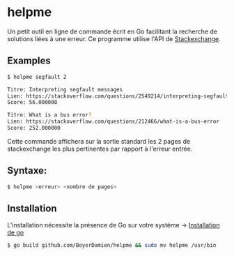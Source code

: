 # helpme

Un petit outil en ligne de commande écrit en Go facilitant la recherche de solutions liées à une erreur.
Ce programme utilise l'API de [Stackexchange](https://api.stackexchange.com/docs).

## Examples
```bash
$ helpme segfault 2

Titre: Interpreting segfault messages
Lien: https://stackoverflow.com/questions/2549214/interpreting-segfault-messages
Score: 56.000000

Titre: What is a bus error?
Lien: https://stackoverflow.com/questions/212466/what-is-a-bus-error
Score: 252.000000
```
Cette commande affichera sur la sortie standard les 2 pages de stackexchange les plus pertinentes par rapport à l'erreur entrée.

## Syntaxe:
```bash
$ helpme <erreur> <nombre de pages>
```

## Installation

L'installation nécessite la présence de Go sur votre système -> [Installation de go](https://golang.org/dl/) 
```bash
$ go build github.com/BoyerDamien/helpme && sudo mv helpme /usr/bin
```
